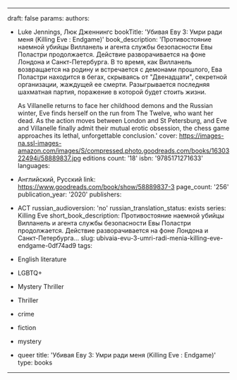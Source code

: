 ---
draft: false
params:
  authors:
  - Luke Jennings, Люк Дженнингс
  bookTitle: 'Убивая Еву 3: Умри ради меня (Killing Eve : Endgame)'
  book_description: 'Противостояние наемной убийцы Вилланель и агента службы безопасности
    Евы Поластри продолжается. Действие разворачивается на фоне Лондона и Санкт-Петербурга.
    В то время, как Вилланель возвращается на родину и встречается с демонами прошлого,
    Ева Поластри находится в бегах, скрываясь от "Двенадцати", секретной организации,
    жаждущей ее смерти. Разыгрывается последняя шахматная партия, поражение в которой
    будет стоить жизни.


    As Villanelle returns to face her childhood demons and the Russian winter, Eve
    finds herself on the run from The Twelve, who want her dead. As the action moves
    between London and St Petersburg, and Eve and Villanelle finally admit their mutual
    erotic obsession, the chess game approaches its lethal, unforgettable conclusion.'
  cover: https://images-na.ssl-images-amazon.com/images/S/compressed.photo.goodreads.com/books/1630322494i/58889837.jpg
  editions count: '18'
  isbn: '9785171271633'
  languages:
  - Английский, Русский
  link: https://www.goodreads.com/book/show/58889837-3
  page_count: '256'
  publication_year: '2020'
  publishers:
  - АСТ
  russian_audioversion: 'no'
  russian_translation_status: exists
  series: Killing Eve
  short_book_description: Противостояние наемной убийцы Вилланель и агента службы
    безопасности Евы Поластри продолжается. Действие разворачивается на фоне Лондона
    и Санкт-Петербурга...
  slug: ubivaia-evu-3-umri-radi-menia-killing-eve-endgame-0df74ad9
  tags:
  - English literature
  - LGBTQ+
  - Mystery Thriller
  - Thriller
  - crime
  - fiction
  - mystery
  - queer
title: 'Убивая Еву 3: Умри ради меня (Killing Eve : Endgame)'
type: books
------
